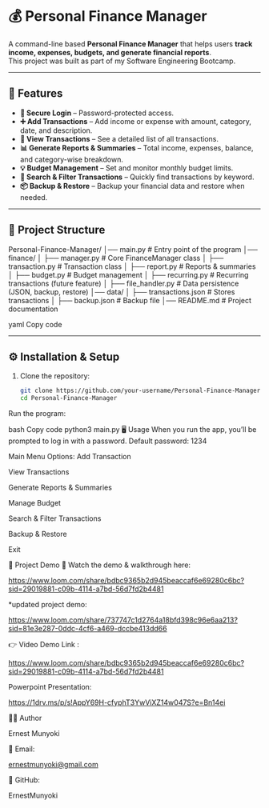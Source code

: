 # 💰 Personal Finance Manager

A command-line based **Personal Finance Manager** that helps users **track income, expenses, budgets, and generate financial reports**.  
This project was built as part of my Software Engineering Bootcamp.

---

## 🚀 Features
- **🔐 Secure Login** – Password-protected access.  
- **➕ Add Transactions** – Add income or expense with amount, category, date, and description.  
- **📜 View Transactions** – See a detailed list of all transactions.  
- **📊 Generate Reports & Summaries** – Total income, expenses, balance, and category-wise breakdown.  
- **💡 Budget Management** – Set and monitor monthly budget limits.  
- **🔎 Search & Filter Transactions** – Quickly find transactions by keyword.  
- **📦 Backup & Restore** – Backup your financial data and restore when needed.  

---

## 📂 Project Structure
Personal-Finance-Manager/
│── main.py # Entry point of the program
│── finance/
│ ├── manager.py # Core FinanceManager class
│ ├── transaction.py # Transaction class
│ ├── report.py # Reports & summaries
│ ├── budget.py # Budget management
│ ├── recurring.py # Recurring transactions (future feature)
│ ├── file_handler.py # Data persistence (JSON, backup, restore)
│── data/
│ ├── transactions.json # Stores transactions
│ ├── backup.json # Backup file
│── README.md # Project documentation

yaml
Copy code

---

## ⚙️ Installation & Setup

1. Clone the repository:
   ```bash
   git clone https://github.com/your-username/Personal-Finance-Manager.git
   cd Personal-Finance-Manager
Run the program:

bash
Copy code
python3 main.py
🖥️ Usage
When you run the app, you’ll be prompted to log in with a password.
Default password: 1234

Main Menu Options:
Add Transaction

View Transactions

Generate Reports & Summaries

Manage Budget

Search & Filter Transactions

Backup & Restore

Exit

🎥 Project Demo
📌 Watch the demo & walkthrough here:

https://www.loom.com/share/bdbc9365b2d945beaccaf6e69280c6bc?sid=29019881-c09b-4114-a7bd-56d7fd2b4481

*updated project demo:

https://www.loom.com/share/737747c1d2764a18bfd398c96e6aa213?sid=81e3e287-0ddc-4cf6-a469-dccbe413dd66

👉 Video Demo Link : 

https://www.loom.com/share/bdbc9365b2d945beaccaf6e69280c6bc?sid=29019881-c09b-4114-a7bd-56d7fd2b4481

Powerpoint Presentation:

https://1drv.ms/p/s!AppY69H-cfyphT3YwViXZ14w047S?e=Bn14ei

👨‍💻 Author

Ernest Munyoki

📧 Email:

 ernestmunyoki@gmail.com

🔗 GitHub:

 ErnestMunyoki